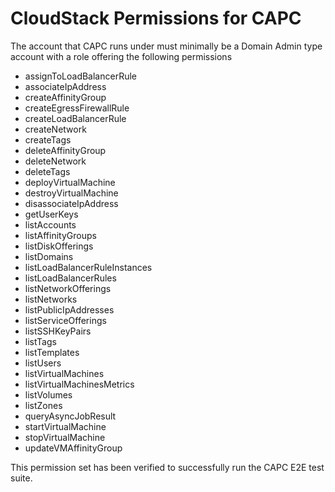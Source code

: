 # CloudStack Permissions for CAPC

The account that CAPC runs under must minimally be a Domain Admin type account with a role offering the following permissions

* assignToLoadBalancerRule
* associateIpAddress
* createAffinityGroup
* createEgressFirewallRule
* createLoadBalancerRule
* createNetwork
* createTags
* deleteAffinityGroup
* deleteNetwork
* deleteTags
* deployVirtualMachine
* destroyVirtualMachine
* disassociateIpAddress
* getUserKeys
* listAccounts
* listAffinityGroups
* listDiskOfferings
* listDomains
* listLoadBalancerRuleInstances
* listLoadBalancerRules
* listNetworkOfferings
* listNetworks
* listPublicIpAddresses
* listServiceOfferings
* listSSHKeyPairs
* listTags
* listTemplates
* listUsers
* listVirtualMachines
* listVirtualMachinesMetrics
* listVolumes
* listZones
* queryAsyncJobResult
* startVirtualMachine
* stopVirtualMachine
* updateVMAffinityGroup

This permission set has been verified to successfully run the CAPC E2E test suite.